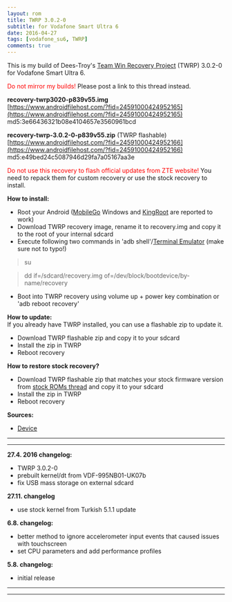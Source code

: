 ```yaml
---
layout: rom
title: TWRP 3.0.2-0
subtitle: for Vodafone Smart Ultra 6
date: 2016-04-27
tags: [vodafone_su6, TWRP]
comments: true
---
```


This is my build of Dees-Troy's [Team Win Recovery Project](http://teamw.in/project/twrp2/) (TWRP) 3.0.2-0 for Vodafone Smart Ultra 6.

<span style="color:#FF0000;">Do not mirror my builds!</span> Please post a link to this thread instead.

**recovery-twrp3020-p839v55.img**  
[https://www.androidfilehost.com/?fid=24591000424952165](https://www.androidfilehost.com/?fid=24591000424952165)  
md5:3e66436321b08e4104657e3560961bcd

**recovery-twrp-3.0.2-0-p839v55.zip** (TWRP flashable)  
[https://www.androidfilehost.com/?fid=24591000424952166](https://www.androidfilehost.com/?fid=24591000424952166)  
md5:e49bed24c5087946d29fa7a05167aa3e

<span style="color:#FF0000;">Do not use this recovery to flash official updates from ZTE website!</span> You need to repack them for custom recovery or use the stock recovery to install.

**How to install:**

- Root your Android ([MobileGo](http://mobilego.wondershare.com/) Windows and [KingRoot](http://androidxda.com/download-kingroot-application) are reported to work)
- Download TWRP recovery image, rename it to recovery.img and copy it to the root of your internal sdcard
- Execute following two commands in 'adb shell'/[Terminal Emulator](https://play.google.com/store/apps/details?id=jackpal.androidterm) (make sure not to typo!)

> su

> dd if=/sdcard/recovery.img of=/dev/block/bootdevice/by-name/recovery

- Boot into TWRP recovery using volume up + power key combination or 'adb reboot recovery'

**How to update:**  
If you already have TWRP installed, you can use a flashable zip to update it.

- Download TWRP flashable zip and copy it to your sdcard
- Install the zip in TWRP
- Reboot recovery

**How to restore stock recovery?**

- Download TWRP flashable zip that matches your stock firmware version from [stock ROMs thread](http://www.modaco.com/forums/topic/375788-vodafone-smart-ultra-6-stock-roms-otas-and-recoveries/) and copy it to your sdcard
- Install the zip in TWRP
- Reboot recovery

**Sources:**

- [Device](https://gitlab.com/Konsta/android_device_zte_p839v55)

----
----

**27.4. 2016 changelog:**

- TWRP 3.0.2-0
- prebuilt kernel/dt from VDF-995NB01-UK07b
- fix USB mass storage on external sdcard

**27.11. changelog**

- use stock kernel from Turkish 5.1.1 update

**6.8. changelog:**

- better method to ignore accelerometer input events that caused issues with touchscreen
- set CPU parameters and add performance profiles

**5.8. changelog:**

- initial release

----
----
